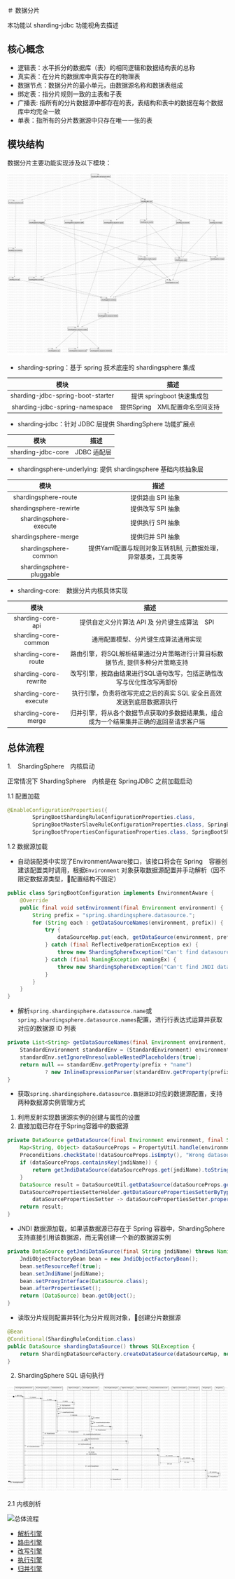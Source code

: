 ＃ 数据分片

本功能以 sharding-jdbc 功能视角去描述

## 核心概念

* 逻辑表：水平拆分的数据库（表）的相同逻辑和数据结构表的总称
* 真实表：在分片的数据库中真实存在的物理表
* 数据节点：数据分片的最小单元，由数据源名称和数据表组成
* 绑定表：指分片规则一致的主表和子表
* 广播表: 指所有的分片数据源中都存在的表，表结构和表中的数据在每个数据库中均完全一致
* 单表：指所有的分片数据源中只存在唯一一张的表

## 模块结构

数据分片主要功能实现涉及以下模块：

![模块依赖图-简版](../../static/01.jpg)

* sharding-spring：基于 spring 技术底座的 shardingsphere 集成

| 模块　|　描述　|
| :--: | :--: |  
| sharding-jdbc-spring-boot-starter | 提供 springboot 快速集成包 |
| sharding-jdbc-spring-namespace | 提供Spring　XML配置命名空间支持 |

* sharding-jdbc：针对 JDBC 层提供 ShardingSphere 功能扩展点

| 模块　|　描述　|
| :--: | :--: |  
| sharding-jdbc-core | JDBC 适配层 |

* shardingsphere-underlying: 提供 shardingsphere 基础内核抽象层

| 模块　|　描述　|
| :--: | :--: |  
| shardingsphere-route | 提供路由 SPI 抽象　|
| shardingsphere-rewirte | 提供改写 SPI 抽象 |
| shardingsphere-execute | 提供执行 SPI 抽象 |
| shardingsphere-merge | 提供归并 SPI 抽象 |
| shardingsphere-common | 提供Yaml配置与规则对象互转机制, 元数据处理，异常基类，工具类等 |
| shardingsphere-pluggable | |

* sharding-core:　数据分片内核具体实现

| 模块　|　描述　|
| :--: | :--: |  
| sharding-core-api | 提供自定义分片算法 API 及 分片键生成算法　SPI |
| sharding-core-common | 通用配置模型、分片键生成算法通用实现 |
| sharding-core-route | 路由引擎，将SQL解析结果通过分片策略进行计算目标数据节点, 提供多种分片策略支持 |
| sharding-core-rewrite | 改写引擎，按路由结果进行SQL语句改写，包括正确性改写与优化性改写两部份 |
| sharding-core-execute | 执行引擎，负责将改写完成之后的真实 SQL 安全且高效发送到底层数据源执行 |
| sharding-core-merge | 归并引擎，将从各个数据节点获取的多数据结果集，组合成为一个结果集并正确的返回至请求客户端 |

## 总体流程

1.　ShardingSphere　内核启动

正常情况下 ShardingSphere　内核是在 SpringJDBC 之前加载启动

1.1 配置加载

```java
@EnableConfigurationProperties({
        SpringBootShardingRuleConfigurationProperties.class,
        SpringBootMasterSlaveRuleConfigurationProperties.class, SpringBootEncryptRuleConfigurationProperties.class,
        SpringBootPropertiesConfigurationProperties.class, SpringBootShadowRuleConfigurationProperties.class})
```

1.2 数据源加载

* 自动装配类中实现了EnvironmentAware接口，该接口将会在 Spring　容器创建该配置类时调用，根据`Environment` 对象获取数据源配置并手动解析（因不限定数据源类型，配置结构不固定）

```java
public class SpringBootConfiguration implements EnvironmentAware {
    @Override
    public final void setEnvironment(final Environment environment) {
        String prefix = "spring.shardingsphere.datasource.";
        for (String each : getDataSourceNames(environment, prefix)) {
            try {
                dataSourceMap.put(each, getDataSource(environment, prefix, each));
            } catch (final ReflectiveOperationException ex) {
                throw new ShardingSphereException("Can't find datasource type!", ex);
            } catch (final NamingException namingEx) {
                throw new ShardingSphereException("Can't find JNDI datasource!", namingEx);
            }
        }
    }
}
```

* 解析`spring.shardingsphere.datasource.name`或`spring.shardingsphere.datasource.names`配置，进行行表达式运算并获取对应的数据源 ID 列表

```java
private List<String> getDataSourceNames(final Environment environment, final String prefix) {
    StandardEnvironment standardEnv = (StandardEnvironment) environment;
    standardEnv.setIgnoreUnresolvableNestedPlaceholders(true);
    return null == standardEnv.getProperty(prefix + "name")
            ? new InlineExpressionParser(standardEnv.getProperty(prefix + "names")).splitAndEvaluate() : Collections.singletonList(standardEnv.getProperty(prefix + "name"));
}
```

* 获取`spring.shardingsphere.datasource.数据源ID`对应的数据源配置，支持两种数据源实例管理方式
1. 利用反射实现数据源实例的创建与属性的设置
2. 直接加载已存在于Spring容器中的数据源


```java
private DataSource getDataSource(final Environment environment, final String prefix, final String dataSourceName) throws ReflectiveOperationException, NamingException {
    Map<String, Object> dataSourceProps = PropertyUtil.handle(environment, prefix + dataSourceName.trim(), Map.class);
    Preconditions.checkState(!dataSourceProps.isEmpty(), "Wrong datasource properties!");
    if (dataSourceProps.containsKey(jndiName)) {
        return getJndiDataSource(dataSourceProps.get(jndiName).toString());
    }
    DataSource result = DataSourceUtil.getDataSource(dataSourceProps.get("type").toString(), dataSourceProps);
    DataSourcePropertiesSetterHolder.getDataSourcePropertiesSetterByType(dataSourceProps.get("type").toString()).ifPresent(
        dataSourcePropertiesSetter -> dataSourcePropertiesSetter.propertiesSet(environment, prefix, dataSourceName, result));
    return result;
}
```

* JNDI 数据源加载，如果该数据源已存在于 Spring 容器中，ShardingSphere　支持直接引用该数据源，而无需创建一个新的数据源实例

```java
private DataSource getJndiDataSource(final String jndiName) throws NamingException {
    JndiObjectFactoryBean bean = new JndiObjectFactoryBean();
    bean.setResourceRef(true);
    bean.setJndiName(jndiName);
    bean.setProxyInterface(DataSource.class);
    bean.afterPropertiesSet();
    return (DataSource) bean.getObject();
}
```

* 读取分片规则配置并转化为分片规则对象，创建分片数据源

```java
@Bean
@Conditional(ShardingRuleCondition.class)
public DataSource shardingDataSource() throws SQLException {
    return ShardingDataSourceFactory.createDataSource(dataSourceMap, new ShardingRuleConfigurationYamlSwapper().swap(shardingRule), props.getProps());
}
```

2. ShardingSphere SQL 语句执行

![SQL 执行流程时序图](../../static/02.jpg)

2.1 内核剖析

![总体流程](https://shardingsphere.apache.org/document/current/img/sharding/sharding_architecture_cn.png)

* [解析引擎](sql-parse.md)
* [路由引擎](sql-route.md)
* [改写引擎](sql-rewrite.md)
* [执行引擎](sql-execute.md)
* [归并引擎](sql-merge.md)